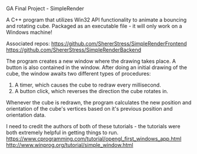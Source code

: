 GA Final Project - SimpleRender

A C++ program that utilizes Win32 API functionality to animate a bouncing and rotating cube. Packaged as an executable file - it will only work on a Windows machine!

Associated repos:
https://github.com/ShererStress/SimpleRenderFrontend
https://github.com/ShererStress/SimpleRenderBackend

The program creates a new window where the drawing takes place. A button is also contained in the window.
After doing an initial drawing of the cube, the window awaits two different types of procedures:
1. A timer, which causes the cube to redraw every millisecond.
2. A button click, which reverses the direction the cube rotates in. 

Whenever the cube is redrawn, the program calculates the new position and orientation of the cube's vertices based on it's previous position and orientation data.



I need to credit the authors of both of these tutorials - the tutorials were both extremely helpful in getting things to run.
https://www.cprogramming.com/tutorial/opengl_first_windows_app.html
http://www.winprog.org/tutorial/simple_window.html

